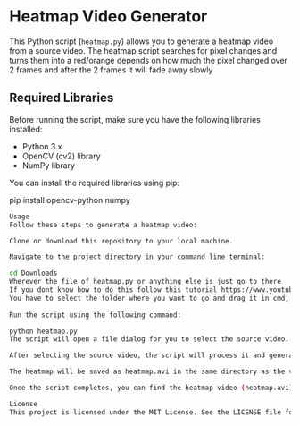 # Heatmap Video Generator

This Python script (`heatmap.py`) allows you to generate a heatmap video from a source video. The heatmap script searches for pixel changes and turns them into a red/orange depends on how much the pixel changed over 2 frames and after the 2 frames it will fade away slowly

## Required Libraries

Before running the script, make sure you have the following libraries installed:

- Python 3.x
- OpenCV (cv2) library
- NumPy library

You can install the required libraries using pip:

pip install opencv-python numpy

```bash
Usage
Follow these steps to generate a heatmap video:

Clone or download this repository to your local machine.

Navigate to the project directory in your command line terminal:

cd Downloads
Wherever the file of heatmap.py or anything else is just go to there
If you dont know how to do this follow this tutorial https://www.youtube.com/watch?v=BfXh11ryBJg
You have to select the folder where you want to go and drag it in cmd, For example if the file heatmap.py is in downloads directory in cmd type cd. After typing cd drag your downloads directory from file explorer quick access and drag it into cmd. Make sure there is a space between cd and the directory
 
Run the script using the following command:

python heatmap.py
The script will open a file dialog for you to select the source video.

After selecting the source video, the script will process it and generate the heatmap.

The heatmap will be saved as heatmap.avi in the same directory as the video, But you can also see the directory where it was saved after it finishes processing.

Once the script completes, you can find the heatmap video (heatmap.avi) in the same directory as the video.

License
This project is licensed under the MIT License. See the LICENSE file for details.
